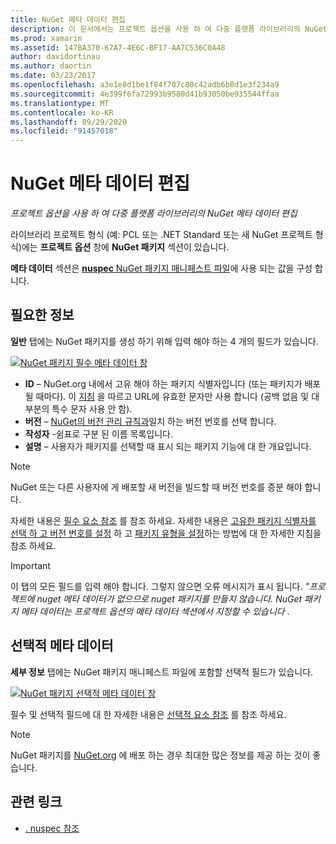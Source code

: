 ```yaml
---
title: NuGet 메타 데이터 편집
description: 이 문서에서는 프로젝트 옵션을 사용 하 여 다중 플랫폼 라이브러리의 NuGet 메타 데이터를 편집 하는 방법을 설명 합니다. 필수 및 선택적 메타 데이터 모두에 대해 설명 합니다.
ms.prod: xamarin
ms.assetid: 147BA370-67A7-4E6C-BF17-AA7C536C0A48
author: davidortinau
ms.author: daortin
ms.date: 03/23/2017
ms.openlocfilehash: a3e1e8d1be1f84f707c80c42adb6b8d1e3f234a9
ms.sourcegitcommit: 4e399f6fa72993b9580d41b93050be935544ffaa
ms.translationtype: MT
ms.contentlocale: ko-KR
ms.lasthandoff: 09/29/2020
ms.locfileid: "91457018"
---
```

# <a name="editing-nuget-metadata"></a>NuGet 메타 데이터 편집

_프로젝트 옵션을 사용 하 여 다중 플랫폼 라이브러리의 NuGet 메타 데이터 편집_

라이브러리 프로젝트 형식 (예: PCL 또는 .NET Standard 또는 새 NuGet 프로젝트 형식)에는 **프로젝트 옵션** 창에 **NuGet 패키지** 섹션이 있습니다.

**메타 데이터** 섹션은 [ **nuspec** NuGet 패키지 매니페스트 파일](/nuget/create-packages/creating-a-package#the-role-and-structure-of-the-nuspec-file)에 사용 되는 값을 구성 합니다.

## <a name="required-information"></a>필요한 정보

**일반** 탭에는 NuGet 패키지를 생성 하기 위해 입력 해야 하는 4 개의 필드가 있습니다.

[![NuGet 패키지 필수 메타 데이터 창](metadata-images/metadata-general-sml.png)](metadata-images/metadata-general.png#lightbox)

- **ID** – NuGet.org 내에서 고유 해야 하는 패키지 식별자입니다 (또는 패키지가 배포 될 때마다). 이 [지침](/nuget/create-packages/creating-a-package#choosing-a-unique-package-identifier-and-setting-the-version-number) 을 따르고 URL에 유효한 문자만 사용 합니다 (공백 없음 및 대부분의 특수 문자 사용 안 함).
- **버전** – [NuGet의 버전 관리 규칙과](/nuget/create-packages/dependency-versions)일치 하는 버전 번호를 선택 합니다.
- **작성자** -쉼표로 구분 된 이름 목록입니다.
- **설명** – 사용자가 패키지를 선택할 때 표시 되는 패키지 기능에 대 한 개요입니다.

> [!NOTE]
> NuGet 또는 다른 사용자에 게 배포할 새 버전을 빌드할 때 버전 번호를 증분 해야 합니다.

자세한 내용은 [필수 요소 참조](/nuget/schema/nuspec#required-metadata-elements) 를 참조 하세요. 자세한 내용은 [고유한 패키지 식별자를 선택 하 고 버전 번호를 설정](/nuget/create-packages/creating-a-package#choosing-a-unique-package-identifier-and-setting-the-version-number) 하 고 [패키지 유형을 설정](/nuget/create-packages/creating-a-package#setting-a-package-type)하는 방법에 대 한 자세한 지침을 참조 하세요.

> [!IMPORTANT]
> 이 탭의 모든 필드를 입력 해야 합니다. 그렇지 않으면 오류 메시지가 표시 됩니다. _"프로젝트에 nuget 메타 데이터가 없으므로 nuget 패키지를 만들지 않습니다. NuGet 패키지 메타 데이터는 프로젝트 옵션의 메타 데이터 섹션에서 지정할 수 있습니다_ .

## <a name="optional-metadata"></a>선택적 메타 데이터

**세부 정보** 탭에는 NuGet 패키지 매니페스트 파일에 포함할 선택적 필드가 있습니다.

[![NuGet 패키지 선택적 메타 데이터 창](metadata-images/metadata-detail-sml.png)](metadata-images/metadata-detail.png#lightbox)

필수 및 선택적 필드에 대 한 자세한 내용은 [선택적 요소 참조](/nuget/schema/nuspec#optional-metadata-elements) 를 참조 하세요.

> [!NOTE]
> NuGet 패키지를 [NuGet.org](https://www.nuget.org) 에 배포 하는 경우 최대한 많은 정보를 제공 하는 것이 좋습니다.

## <a name="related-links"></a>관련 링크

- [. nuspec 참조](/nuget/schema/nuspec#general-form-and-schema)